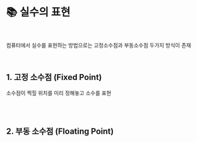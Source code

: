 # 📚 실수의 표현

<br>

컴퓨터에서 실수를 표현하는 방법으로는 고정소수점과 부동소수점 두가지 방식이 존재

<br>

## 1. 고정 소수점 (Fixed Point)

소수점이 찍힐 위치를 미리 정해놓고 소수를 표현

<br>

<br>

## 2. 부동 소수점 (Floating Point)
